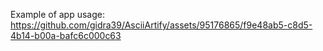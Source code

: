 
Example of app usage:
https://github.com/gidra39/AsciiArtify/assets/95176865/f9e48ab5-c8d5-4b14-b00a-bafc6c000c63

